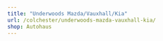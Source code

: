 ```yaml
---
title: "Underwoods Mazda/Vauxhall/Kia"
url: /colchester/underwoods-mazda-vauxhall-kia/
shop: Autohaus
---
```

